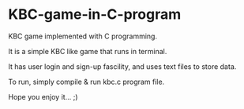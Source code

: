 # KBC-game-in-C-program
KBC game implemented with C programming.

It is a simple KBC like game that runs in terminal.

It has user login and sign-up fascility, and uses text files to store data.

To run, simply compile & run kbc.c program file. 

Hope you enjoy it...   ;)

